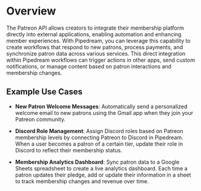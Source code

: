 # Overview

The Patreon API allows creators to integrate their membership platform directly into external applications, enabling automation and enhancing member experiences. With Pipedream, you can leverage this capability to create workflows that respond to new patrons, process payments, and synchronize patron data across various services. This direct integration within Pipedream workflows can trigger actions in other apps, send custom notifications, or manage content based on patron interactions and membership changes.

## Example Use Cases

- **New Patron Welcome Messages**: Automatically send a personalized welcome email to new patrons using the Gmail app when they join your Patreon community.

- **Discord Role Management**: Assign Discord roles based on Patreon membership levels by connecting Patreon to Discord in Pipedream. When a user becomes a patron of a certain tier, update their role in Discord to reflect their membership status.

- **Membership Analytics Dashboard**: Sync patron data to a Google Sheets spreadsheet to create a live analytics dashboard. Each time a patron updates their pledge, add or update their information in a sheet to track membership changes and revenue over time.
